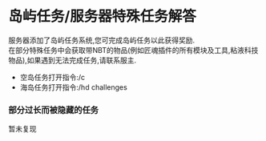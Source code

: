 # 岛屿任务/服务器特殊任务解答

服务器添加了岛屿任务系统,您可完成岛屿任务以此获得奖励.  
在部分特殊任务中会获取带NBT的物品\(例如匠魂插件的所有模块及工具,粘液科技物品\),如果遇到无法完成任务,请联系服主.  
- 空岛任务打开指令:/c  
- 海岛任务打开指令:/hd challenges  

### **部分过长而被隐藏的任务**

暂未复现




